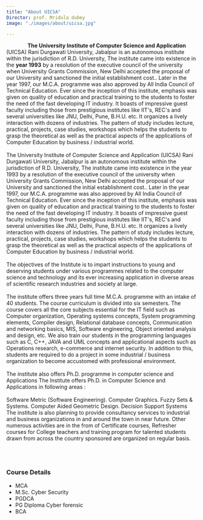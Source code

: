 ```yaml
---
title: "About UICSA"
Director: prof. Mridula dubey
image: "./images/about/uicsa.jpg"

---
```


&emsp;&emsp;&emsp;&emsp;**The University Institute of Computer Science and Application** (UICSA) Rani Durgawati University, Jabalpur is an autonomous institute within the jurisdiction of R.D. University, The institute came into existence in the **year 1993** by a resolution of the executive council of the university when University Grants Commission, New Delhi accepted the proposal of our University and sanctioned the initial establishment cost.. Later in the year 1997, our M.C.A. programme was also approved by All India Council of Technical Education. Ever since the inception of this institute, emphasis was given on quality of education and practical training to the students to foster the need of the fast developing IT industry. It boasts of impressive guest faculty including those from prestigious institutes like IIT's, REC's and several universities like JNU, Delhi, Pune, B.H.U. etc. It organizes a lively interaction with dozens of industries. The pattern of study includes lecture, practical, projects, case studies, workshops which helps the students to grasp the theoretical as well as the practical aspects of the applications of Computer Education by business / industrial world.
\
\
The University Institute of Computer Science and Application (UICSA) Rani Durgawati University, Jabalpur is an autonomous institute within the jurisdiction of R.D. University, The institute came into existence in the year 1993 by a resolution of the executive council of the university when University Grants Commission, New Delhi accepted the proposal of our University and sanctioned the initial establishment cost.. Later in the year 1997, our M.C.A. programme was also approved by All India Council of Technical Education. Ever since the inception of this institute, emphasis was given on quality of education and practical training to the students to foster the need of the fast developing IT industry. It boasts of impressive guest faculty including those from prestigious institutes like IIT's, REC's and several universities like JNU, Delhi, Pune, B.H.U. etc. It organizes a lively interaction with dozens of industries. The pattern of study includes lecture, practical, projects, case studies, workshops which helps the students to grasp the theoretical as well as the practical aspects of the applications of Computer Education by business / industrial world.
\
\
The objectives of the Institute is to impart instructions to young and deserving students under various programmes related to the computer science and technology and its ever increasing application in diverse areas of scientific research industries and society at large.
\
\
The institute offers three years full time M.C.A. programme with an intake of 40 students. The course curriculum is divided into six semesters. The course covers all the core subjects essential for the IT field such as Computer organization, Operating systems concepts, System programming elements, Compiler design, Relational database concepts, Communication and networking basics, MIS, Software engineering, Object oriented analysis and design, etc. We also train our students in the programming languages such as C, C++, JAVA and UML concepts and applicational aspects such as Operations research, e-commerce and internet security. In addition to this, students are required to do a project in some industrial / business organization to become accustomed with professional environment.
\
\
The institute also offers Ph.D. programme in computer science and Applications The Institute offers Ph.D. in Computer Science and Applications in following areas :
\
\
Software Metric (Software Engineering).
Computer Graphics.
Fuzzy Sets & Systems.
Computer Aided Geometric Design.
Decision Support Systems
The institute is also planning to provide consultancy services to industrial and business organizations in and around the town in near future. Other numerous activities are in the from of Certificate courses, Refresher courses for College teachers and training program for talented students drawn from across the country sponsored are organized on regular basis.

<br>
<br>

### **Course Details**

- MCA 
- M.Sc. Cyber Security
- PGDCA
- PG Diploma Cyber forensic  
- BCA